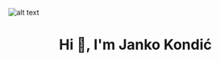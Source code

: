 ![alt text]([http://url/to/img.png](https://mir-s3-cdn-cf.behance.net/project_modules/max_1200/81bb4b165684019.640b6038d133e.gif)https://mir-s3-cdn-cf.behance.net/project_modules/max_1200/81bb4b165684019.640b6038d133e.gif)
<h1 align="center">Hi 👋, I'm Janko Kondić</h1>





